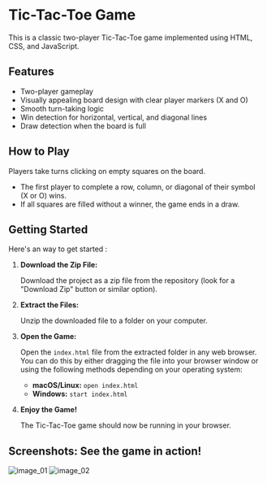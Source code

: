 # Tic-Tac-Toe Game

This is a classic two-player Tic-Tac-Toe game implemented using HTML, CSS, and JavaScript.


## Features

* Two-player gameplay
* Visually appealing board design with clear player markers (X and O)
* Smooth turn-taking logic
* Win detection for horizontal, vertical, and diagonal lines
* Draw detection when the board is full

## How to Play
Players take turns clicking on empty squares on the board.

* The first player to complete a row, column, or diagonal of their symbol (X or O) wins.
* If all squares are filled without a winner, the game ends in a draw.

## Getting Started

Here's an way to get started :

1. **Download the Zip File:**

   Download the project as a zip file from the repository (look for a "Download Zip" button or similar option).

2. **Extract the Files:**

   Unzip the downloaded file to a folder on your computer.

3. **Open the Game:**

   Open the `index.html` file from the extracted folder in any web browser. You can do this by either dragging the file into your browser window or using the following methods depending on your operating system:

     * **macOS/Linux:** `open index.html`
     * **Windows:** `start index.html`

4. **Enjoy the Game!**

   The Tic-Tac-Toe game should now be running in your browser.

## Screenshots: See the game in action!

![image_01](https://github.com/68rajat68/Tic_Tac_Toe/assets/160627401/c960aac5-d520-48ed-9bf5-623d55099d13)     ![image_02](https://github.com/68rajat68/Tic_Tac_Toe/assets/160627401/31b65906-b34b-440e-b035-22a695f3963b)



